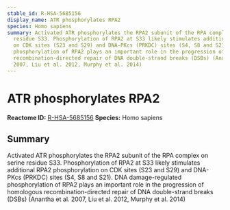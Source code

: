 ```yaml
---
stable_id: R-HSA-5685156
display_name: ATR phosphorylates RPA2
species: Homo sapiens
summary: Activated ATR phosphorylates the RPA2 subunit of the RPA complex on serine
  residue S33. Phosphorylation of RPA2 at S33 likely stimulates additional RPA2 phosphorylation
  on CDK sites (S23 and S29) and DNA-PKcs (PRKDC) sites (S4, S8 and S21). DNA damage-regulated
  phosphorylation of RPA2 plays an important role in the progression of homologous
  recombination-directed repair of DNA double-strand breaks (DSBs) (Anantha et al.
  2007, Liu et al. 2012, Murphy et al. 2014)
---
```


# ATR phosphorylates RPA2
**Reactome ID:** [R-HSA-5685156](https://reactome.org/content/detail/R-HSA-5685156)
**Species:** Homo sapiens

## Summary

Activated ATR phosphorylates the RPA2 subunit of the RPA complex on serine residue S33. Phosphorylation of RPA2 at S33 likely stimulates additional RPA2 phosphorylation on CDK sites (S23 and S29) and DNA-PKcs (PRKDC) sites (S4, S8 and S21). DNA damage-regulated phosphorylation of RPA2 plays an important role in the progression of homologous recombination-directed repair of DNA double-strand breaks (DSBs) (Anantha et al. 2007, Liu et al. 2012, Murphy et al. 2014)
